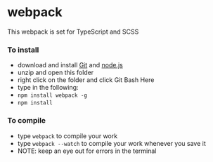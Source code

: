 # webpack

This webpack is set for TypeScript and SCSS

### To install

 - download and install [Git](https://git-scm.com/) and [node.js](https://nodejs.org/en/)
 - unzip and open this folder
 - right click on the folder and click Git Bash Here
 - type in the following:
 - `npm install webpack -g`  
 - `npm install`

### To compile
 - type `webpack` to compile your work 
 - type `webpack --watch` to compile your work whenever you save it
 - NOTE: keep an eye out for errors in the terminal
